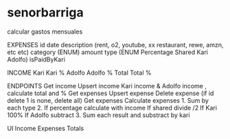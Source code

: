 # senorbarriga
calcular gastos mensuales


EXPENSES
id
date
description (rent, o2, youtube, xx restaurant, rewe, amzn, etc etc)
category (ENUM)
amount
type (ENUM Percentage Shared Kari Adolfo)
isPaidByKari

INCOME
Kari 
Kari %
Adolfo
Adolfo %
Total
Total %

ENDPOINTS
Get income
Upsert income
  Kari income & Adolfo income , calculate total and %
Get expenses
Upsert expense
Delete expense (if id delete 1 is none, delete all)
Get expenses
Calculate expenses
	1. Sum by each type
        2. If percentage calculate with income
           If shared divide /2
	   If Kari 100%
	   If Adolfo subtract
	3. Sum each result and substract by kari

UI
Income
Expenses
Totals